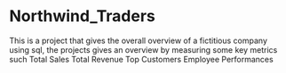 # Northwind_Traders
This is a project that gives the overall overview of a fictitious company using sql, the projects gives an overview by measuring some key metrics such
Total Sales
Total Revenue
Top Customers
Employee Performances
